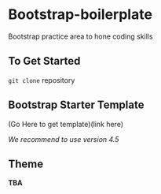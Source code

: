 # Bootstrap-boilerplate
Bootstrap practice area to hone coding skills

## To Get Started
`git clone` repository

## Bootstrap Starter Template
(Go Here to get template)(link here)

*We recommend to use version 4.5*

## Theme
**TBA**